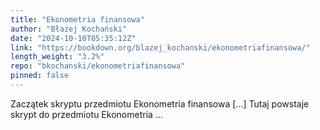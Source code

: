```yaml
---
title: "Ekonometria finansowa"
author: "Błażej Kochański"
date: "2024-10-10T05:35:12Z"
link: "https://bookdown.org/blazej_kochanski/ekonometriafinansowa/"
length_weight: "3.2%"
repo: "bkochanski/ekonometriafinansowa"
pinned: false
---
```


Zaczątek skryptu przedmiotu Ekonometria finansowa [...] Tutaj powstaje skrypt do przedmiotu Ekonometria ...
